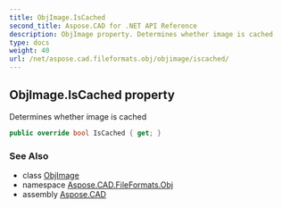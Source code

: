 ```yaml
---
title: ObjImage.IsCached
second_title: Aspose.CAD for .NET API Reference
description: ObjImage property. Determines whether image is cached
type: docs
weight: 40
url: /net/aspose.cad.fileformats.obj/objimage/iscached/
---
```

## ObjImage.IsCached property

Determines whether image is cached

```csharp
public override bool IsCached { get; }
```

### See Also

* class [ObjImage](../)
* namespace [Aspose.CAD.FileFormats.Obj](../../objimage/)
* assembly [Aspose.CAD](../../../)


